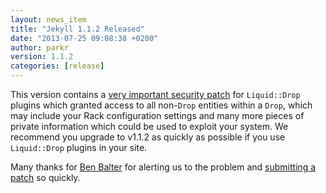 ```yaml
---
layout: news_item
title: "Jekyll 1.1.2 Released"
date: "2013-07-25 09:08:38 +0200"
author: parkr
version: 1.1.2
categories: [release]
---
```


This version contains a [very important security patch][230] for `Liquid::Drop` plugins
which granted access to all non-`Drop` entities within a `Drop`, which may include your
Rack configuration settings and many more pieces of private information which could be
used to exploit your system. We recommend you upgrade to v1.1.2 as quickly as possible if
you use `Liquid::Drop` plugins in your site.

Many thanks for [Ben Balter](http://github.com/benbalter) for alerting us to the problem
and [submitting a patch][1349] so quickly.

[230]: https://github.com/Shopify/liquid/pull/230
[1349]: https://github.com/mojombo/jekyll/issues/1349
